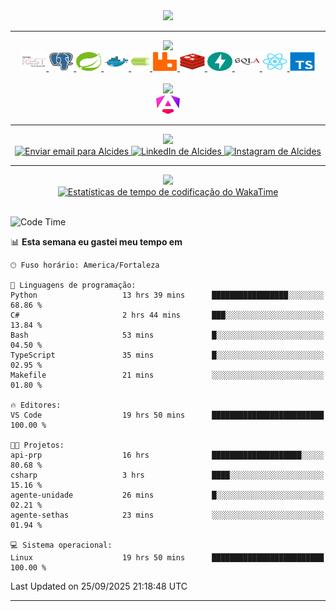 <section align="center">
  <a href="https://github.com/alcides07">
    <img src="https://readme-typing-svg.herokuapp.com/?center=true&font=Lilita+One&size=30&duration=2500&color=EC90EF&lines=Dev.+backend+❤️;Revisão+de+código+❤️">
  </a>
</section>

<hr>

<section align="center">
  <a href="https://github.com/alcides07">
    <img src="https://readme-typing-svg.herokuapp.com/?size=20&center=true&color=EC90EF&font=Lilita+One&lines=Stacks:">  
    <div>
      <img alt="Django REST" height="30" width="40" src="https://github.com/devicons/devicon/blob/master/icons/djangorest/djangorest-original-wordmark.svg">
      <img alt="PostgreSQL" height="30" width="40" src="https://github.com/devicons/devicon/blob/master/icons/postgresql/postgresql-original.svg">
      <img alt="Spring Boot" height="30" width="40" src="https://github.com/devicons/devicon/blob/master/icons/spring/spring-original.svg">
      <img alt="Docker" height="30" width="40" src="https://github.com/devicons/devicon/blob/master/icons/docker/docker-original.svg">
      <img alt="Celery" height="30" width="30" src="https://github.com/celery/celery/blob/main/docs/images/celery_512.png">
      <img alt="RabbitMQ" height="30" width="40" src="https://github.com/devicons/devicon/blob/master/icons/rabbitmq/rabbitmq-original.svg">
      <img alt="Redis" height="30" width="40" src="https://github.com/devicons/devicon/blob/master/icons/redis/redis-original.svg">
      <img alt="FastAPI" height="30" width="40" src="https://github.com/devicons/devicon/blob/master/icons/fastapi/fastapi-original.svg">
      <img alt="SQLAlchemy" height="30" width="40" src="https://github.com/devicons/devicon/blob/master/icons/sqlalchemy/sqlalchemy-original.svg">
      <img alt="React" height="30" width="40" src="https://github.com/devicons/devicon/blob/master/icons/react/react-original.svg">
      <img alt="TypeScript" height="30" width="40" src="https://github.com/devicons/devicon/blob/master/icons/typescript/typescript-original.svg">
    </div>
  </a>
</section>

<br>

<section align="center">
  <a href="https://github.com/alcides07">
    <img src="https://readme-typing-svg.herokuapp.com/?size=20&center=true&color=EC90EF&font=Lilita+One&lines=Estudando:">
    <div>
      <img alt="Angular" height="30" width="40" src="https://github.com/devicons/devicon/blob/master/icons/angular/angular-original.svg">
    </div>
  </a>
</section>

<hr>

<section align="center">
  <a href="https://github.com/alcides07">
    <img src="https://readme-typing-svg.herokuapp.com/?size=20&center=true&color=EC90EF&font=Lilita+One&lines=Contatos:">
  </a>
  <div>    
    <a href="mailto:alcidesdantasdj@gmail.com">
      <img src="https://img.shields.io/badge/Gmail-%23ec90ef?style=for-the-badge&labelColor=621466&logo=gmail&color=8A2A8F&logoColor=white" alt="Enviar email para Alcides"/>
    </a> 
    <a href="https://www.linkedin.com/in/alcides-dantas/" target="_blank" rel="noopener noreferrer">
      <img src="https://img.shields.io/badge/Linkedin-%23ec90ef?style=for-the-badge&labelColor=621466&color=8A2A8F&logoColor=white" alt="LinkedIn de Alcides"/>
    </a>
    <a href="https://instagram.com/alcides07" target="_blank" rel="noopener noreferrer">
      <img src="https://img.shields.io/badge/Instagram-%23ec90ef?style=for-the-badge&labelColor=621466&logo=instagram&color=8A2A8F&logoColor=white" alt="Instagram de Alcides"/>
    </a>
  </div>
</section>

<hr>

<section align="center">
  <a href="https://github.com/alcides07">
    <img src="https://readme-typing-svg.herokuapp.com/?size=20&center=true&color=EC90EF&font=Lilita+One&lines=Métricas:">
    <div>
      <img height="180em" src="https://github-readme-stats-alcides07s-projects.vercel.app/api/wakatime?username=alcides07&theme=radical&border_radius=5&title_color=EC90EF&text_color=EFEFEF&langs_count=5" alt="Estatísticas de tempo de codificação do WakaTime"/>
    </div>
  </a>
</section>

<br>

<!--START_SECTION:waka-->
![Code Time](http://img.shields.io/badge/Code%20Time-659%20hrs%2027%20mins-blue)

📊 **Esta semana eu gastei meu tempo em** 

```text
🕑︎ Fuso horário: America/Fortaleza

💬 Linguagens de programação: 
Python                   13 hrs 39 mins      █████████████████░░░░░░░░   68.86 % 
C#                       2 hrs 44 mins       ███░░░░░░░░░░░░░░░░░░░░░░   13.84 % 
Bash                     53 mins             █░░░░░░░░░░░░░░░░░░░░░░░░   04.50 % 
TypeScript               35 mins             █░░░░░░░░░░░░░░░░░░░░░░░░   02.95 % 
Makefile                 21 mins             ░░░░░░░░░░░░░░░░░░░░░░░░░   01.80 % 

🔥 Editores: 
VS Code                  19 hrs 50 mins      █████████████████████████   100.00 % 

🐱‍💻 Projetos: 
api-prp                  16 hrs              ████████████████████░░░░░   80.68 % 
csharp                   3 hrs               ████░░░░░░░░░░░░░░░░░░░░░   15.16 % 
agente-unidade           26 mins             █░░░░░░░░░░░░░░░░░░░░░░░░   02.21 % 
agente-sethas            23 mins             ░░░░░░░░░░░░░░░░░░░░░░░░░   01.94 % 

💻 Sistema operacional: 
Linux                    19 hrs 50 mins      █████████████████████████   100.00 % 
```


 Last Updated on 25/09/2025 21:18:48 UTC
<!--END_SECTION:waka-->

<hr>
